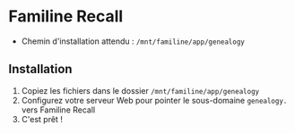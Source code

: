 # Familine Recall

* Chemin d'installation attendu : `/mnt/familine/app/genealogy`

## Installation
1. Copiez les fichiers dans le dossier `/mnt/familine/app/genealogy`
3. Configurez votre serveur Web pour pointer le sous-domaine `genealogy.` vers Familine Recall
4. C'est prêt !